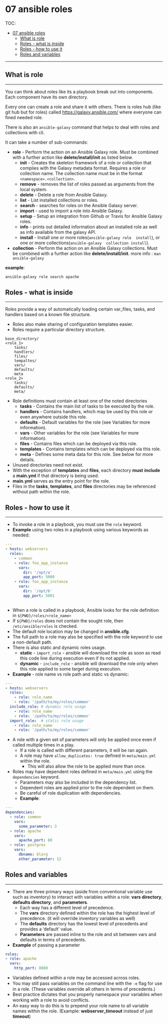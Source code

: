 # 07 ansible roles
TOC:
- [07 ansible roles](#07-ansible-roles)
  - [What is role](#what-is-role)
  - [Roles - what is inside](#roles---what-is-inside)
  - [Roles - how to use it](#roles---how-to-use-it)
  - [Roles and variables](#roles-and-variables)

---
## What is role
---
You can think about roles like its a playbook break out into components. Each component have its own directory.

Every one can create a role and share it with others. There is roles hub (like git hub but for roles) called https://galaxy.ansible.com/ where everyone can fined needed role.

There is also an `ansible-galaxy` command that helps to deal with roles and collections with cli.

It can take a number of sub-commands:
- **role** - Perform the action on an Ansible Galaxy role. Must be combined  with  a  further  action  like  **delete/install/init** as listed below.
  - **init** - Creates  the skeleton framework of a role or collection that complies with the Galaxy metadata format. Requires a role or collection name. The collection name must be in the  format  `<namespace>.<collection>`.
  - **remove** - removes the list of roles passed as arguments from the local system.
  - **delete** - Delete a role from Ansible Galaxy.
  - **list** - List installed collections or roles.
  - **search** - searches for roles on the Ansible Galaxy server.
  - **import** - used to import a role into Ansible Galaxy.
  - **setup** - Setup an integration from Github or Travis for Ansible Galaxy roles.
  - **info** - prints  out  detailed  information  about an installed role as well as info available from the galaxy API.
  - **install** - Install one or more roles(`ansible-galaxy role  install`),  or  one  or  more  collections(`ansible-galaxy  collection install`).
- **collection** - Perform the action on an Ansible Galaxy collections. Must be combined  with  a  further  action  like  **delete/install/init**. more info : `man ansible-galaxy`

**example**:
```sh
ansible-galaxy role search apache
```

## Roles - what is inside
---

Roles provide a way of automatically loading certain var_files, tasks, and handlers based on a known file structure.
- Roles also make sharing of configuration templates easier.
- Roles require a particular directory structure.
```
base_directory/
<role_1>
    tasks/
    handlers/
    files/
    tempaltes/
    vars/
    defaults/
    meta
<role_2>
    tasks/
    defaults/
    meta/
```

- Role definitions must contain at least one of the noted directories
  - **tasks** - Contains the main list of tasks to be executed by the role.
  - **handlers** - Contains handlers, which may be used by this role or even anywhere outside this role.
  - **defaults** - Default variables for the role (see Variables for more information).
  - **vars** - Other variables for the role (see Variables for more information).
  - **files** - Contains files which can be deployed via this role.
  - **templates** - Contains templates which can be deployed via this role.
  - **meta** - Defines some meta data for this role. See below for more details.
- Unused directories need not exist.
- With the exception of **templates** and **files**, each directory **must** **include** a **main.yml** if that directory is being used.
- **main.yml** serves as the entry point for the role.
- Files in the **tasks**, **templates**, and **files** directories may be referenced without path within the role.



## Roles - how to use it
---
- To invoke a role in a playbook, you must use the `role` keyword.
- **Example** using two roles in a playbook using various keywords as needed:
```yaml
---
- hosts: webservers
  roles:
    - common
    - role: foo_app_instance
      vars:
        dir: '/opt/a'
        app_port: 5000
    - role: foo_app_instance
      vars:
        dir: '/opt/b'
        app_port: 5001
    
```
- When a role is called in a playbook, Ansible looks for the role definition in `${PWD}/roles/<role_name>`
- If `${PWD}/roles` does not contain the sought role, then `/etc/ansible/roles` is checked.
- The default role location may be changed in **ansible.cfg**.
- The full path to a role may also be specified with the role keyword to use a non-default path.
- There is also static and dynamic roles usage. 
  - **static** - `import_role` - ansible will download the role as soon as read this code line during execution even if its not applied.
  - **dynamic** - `include_role` - ansible will download the role only when this role applied to some target during execution.
- **Example** - role name vs role path and static vs dynamic:
```yaml
---
- hosts: webservers
  roles:
    - role: role_name
    - role: '/path/to/my/roles/common'
  include_role: # dynamic role usage
    - role: role_name
    - role: '/path/to/my/roles/common'
  import_role:  # static role usage
    - role: role_name
    - role: '/path/to/my/roles/common'
```
- A role with a given set of parameters will only be applied once even if called multiple times in a play.
  - If a role is called with different parameters, it will be ran again.
  - A role may have `allow_duplicates: true` defined in `meta/main.yml` within the role.
    - This will also allow the role to be applied more than once.
- Roles may have dependent roles defined in `meta/main.yml` using the `dependencies` keyword.
  - Parameters may also be included in the dependency list.
  - Dependent roles are applied prior to the role dependent on them.
  - Be careful of role duplication with dependencies.
  - **Example**:
```yaml
---
dependencies:
  - role: common
    vars:
      some_parameter: 3
  - role: apache
    vars:
      apache_port: 80
  - role: postgres
    vars:
      dbname: blarg
      other_parameter: 12
```

## Roles and variables
---
- There are three primary ways (aside from conventional variable use such as inventory) to interact with variables within a role: **vars directory**, **defaults directory**, and **parameters**.
  - Each way has a different level of precedence.
  - The **vars** directory defined within the role has the highest level of precedence. (it will override
  inventory variables as well)
  - The **defaults** directory has the lowest level of precedents and provides a ‘default’ value.
  - **Parameters** are passed inline to the role and sit between vars and defaults in terms of precedents.
- **Example** of passing a parameter
```yaml
roles:
- role: apache
  vars:
    http_port: 8080
```
- Variables defined within a role may be accessed across roles.
- You may still pass variables on the command line with the `-e` ﬂag for use in a role. (These variables
override all others in terms of precedents.)
- Best practice dictates that you properly namespace your variables when working with a role to
avoid conﬂicts.
- An easy way to do this is to prepend your role name to all variable names within the role. (Example: **webserver_timeout** instead of just **timeout**)